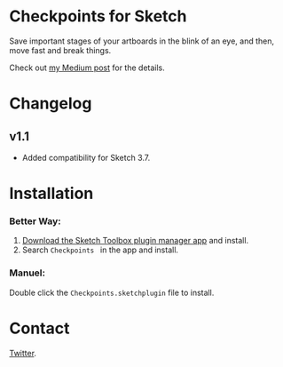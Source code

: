 # Checkpoints for Sketch
Save important stages of your artboards in the blink of an eye, and then, move fast and break things.

Check out [my Medium post](https://medium.com/@einancunlu/checkpoints-plugin-for-sketch-482c135f0186#.i2lawplk5) for the details.

# Changelog

## v1.1
- Added compatibility for Sketch 3.7.

# Installation

### Better Way:
1. [Download the Sketch Toolbox plugin manager app](http://sketchtoolbox.com) and install.
2. Search `Checkpoints ` in the app and install.

### Manuel:
Double click the `Checkpoints.sketchplugin` file to install.

# Contact

[Twitter](https://twitter.com/einancunlu).